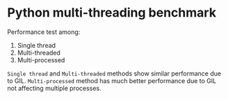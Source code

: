 # Python multi-threading benchmark
Performance test among:
1. Single thread
2. Multi-threaded
3. Multi-processed

`Single thread` and `Multi-threaded` methods show similar performance due to GIL. `Multi-processed` method has much better performance due to GIL not affecting multiple processes.
